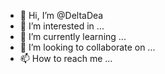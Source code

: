 - 👋 Hi, I’m @DeltaDea
- 👀 I’m interested in ...
- 🌱 I’m currently learning ...
- 💞️ I’m looking to collaborate on ...
- 📫 How to reach me ...

<!---
DeltaDea/DeltaDea is a ✨ special ✨ repository because its `README.md` (this file) appears on your GitHub profile.
You can click the Preview link to take a look at your changes.
--->
